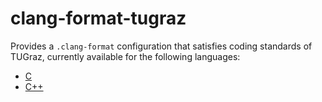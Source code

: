 # clang-format-tugraz

Provides a `.clang-format` configuration that satisfies coding standards of TUGraz, currently available for the following languages:
- [C](c)
- [C++](cpp)
